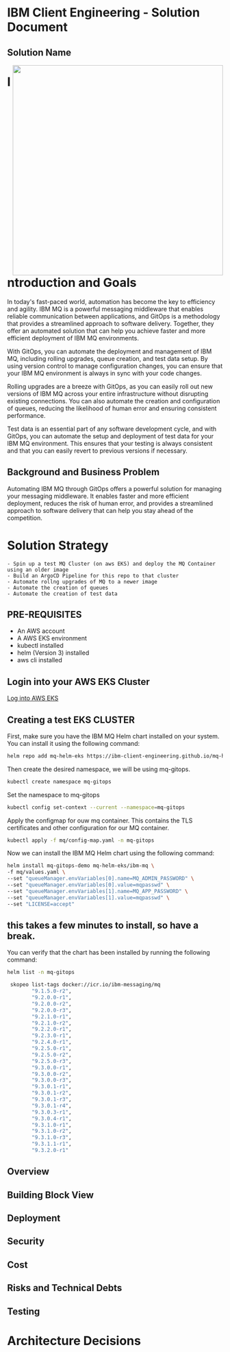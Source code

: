 <h1>IBM Client Engineering - Solution Document</h1>

<h2>Solution Name</h2>
<img align="right" src="https://user-images.githubusercontent.com/95059/166857681-99c92cdc-fa62-4141-b903-969bd6ec1a41.png" width="491" >


# Introduction and Goals
In today's fast-paced world, automation has become the key to efficiency and agility. IBM MQ is a powerful messaging middleware that enables reliable communication between applications, and GitOps is a methodology that provides a streamlined approach to software delivery. Together, they offer an automated solution that can help you achieve faster and more efficient deployment of IBM MQ environments.

With GitOps, you can automate the deployment and management of IBM MQ, including rolling upgrades, queue creation, and test data setup. By using version control to manage configuration changes, you can ensure that your IBM MQ environment is always in sync with your code changes.

Rolling upgrades are a breeze with GitOps, as you can easily roll out new versions of IBM MQ across your entire infrastructure without disrupting existing connections. You can also automate the creation and configuration of queues, reducing the likelihood of human error and ensuring consistent performance.

Test data is an essential part of any software development cycle, and with GitOps, you can automate the setup and deployment of test data for your IBM MQ environment. This ensures that your testing is always consistent and that you can easily revert to previous versions if necessary.

## Background and Business Problem
Automating IBM MQ through GitOps offers a powerful solution for managing your messaging middleware. It enables faster and more efficient deployment, reduces the risk of human error, and provides a streamlined approach to software delivery that can help you stay ahead of the competition.

# Solution Strategy
    - Spin up a test MQ Cluster (on aws EKS) and deploy the MQ Container using an older image
    - Build an ArgoCD Pipeline for this repo to that cluster
    - Automate rollng upgrades of MQ to a newer image
    - Automate the creation of queues
    - Automate the creation of test data


## PRE-REQUISITES
- An AWS account
- A AWS EKS environment
- kubectl installed
- helm (Version 3) installed
- aws cli installed

## Login into your AWS EKS Cluster
 [Log into AWS EKS](https://aws.amazon.com/premiumsupport/knowledge-center/eks-cluster-connection/)

## Creating a test EKS CLUSTER
First, make sure you have the IBM MQ Helm chart installed on your system. You can install it using the following command:

```bash
helm repo add mq-helm-eks https://ibm-client-engineering.github.io/mq-helm-eks/
```

Then create the desired namespace, we will be using mq-gitops.
```bash
kubectl create namespace mq-gitops
```

Set the namespace to mq-gitops

```bash
kubectl config set-context --current --namespace=mq-gitops
```

Apply the configmap for ouw mq container. This contains the TLS certificates and other configuration for our MQ container.

```bash
kubectl apply -f mq/config-map.yaml -n mq-gitops
```

Now we can install the IBM MQ Helm chart using the following command:

```bash
helm install mq-gitops-demo mq-helm-eks/ibm-mq \
-f mq/values.yaml \
--set "queueManager.envVariables[0].name=MQ_ADMIN_PASSWORD" \
--set "queueManager.envVariables[0].value=mqpasswd" \
--set "queueManager.envVariables[1].name=MQ_APP_PASSWORD" \
--set "queueManager.envVariables[1].value=mqpasswd" \
--set "LICENSE=accept" 
```

## this takes a few minutes to install, so have a break.

You can verify that the chart has been installed by running the following command:

```bash
helm list -n mq-gitops
```



```bash
 skopeo list-tags docker://icr.io/ibm-messaging/mq
        "9.1.5.0-r2",
        "9.2.0.0-r1",
        "9.2.0.0-r2",
        "9.2.0.0-r3",
        "9.2.1.0-r1",
        "9.2.1.0-r2",
        "9.2.2.0-r1",
        "9.2.3.0-r1",
        "9.2.4.0-r1",
        "9.2.5.0-r1",
        "9.2.5.0-r2",
        "9.2.5.0-r3",
        "9.3.0.0-r1",
        "9.3.0.0-r2",
        "9.3.0.0-r3",
        "9.3.0.1-r1",
        "9.3.0.1-r2",
        "9.3.0.1-r3",
        "9.3.0.1-r4",
        "9.3.0.3-r1",
        "9.3.0.4-r1",
        "9.3.1.0-r1",
        "9.3.1.0-r2",
        "9.3.1.0-r3",
        "9.3.1.1-r1",
        "9.3.2.0-r1"
```



## Overview

## Building Block View

## Deployment
## Security

## Cost

## Risks and Technical Debts

## Testing

# Architecture Decisions
